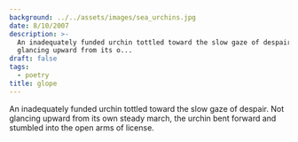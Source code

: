 ```yaml
---
background: ../../assets/images/sea_urchins.jpg
date: 8/10/2007
description: >-
  An inadequately funded urchin tottled toward the slow gaze of despair Not
  glancing upward from its o...
draft: false
tags:
  - poetry
title: glope
---
```


An inadequately funded urchin tottled toward the slow gaze of despair. Not glancing upward from its own steady march, the urchin bent forward and stumbled into the open arms of license.
